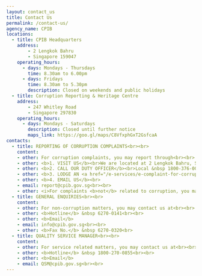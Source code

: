 ```yaml
---
layout: contact_us
title: Contact Us
permalink: /contact-us/
agency_name: CPIB
locations:
  - title: CPIB Headquarters
    address:
        - 2 Lengkok Bahru
        - Singapore 159047 
    operating_hours:
      - days: Mondays - Thursdays
        time: 8.30am to 6.00pm
      - days: Fridays
        time: 8.30am to 5.30pm
        description: Closed on weekends and public holidays
  - title: Corruption Reporting & Heritage Centre
    address:
        - 247 Whitley Road
        - Singapore 297830 
    operating_hours:
      - days: Mondays - Saturdays
        description: Closed until further notice
        maps_link: https://goo.gl/maps/C8VfxphGxT2GsfcaA
contacts:
  - title: REPORTING OF CORRUPTION COMPLAINTS<br><br>
    content:
    - other: For corruption complaints, you may report through<br><br>
    - other: <b>1. VISIT US</b><br>We are located at 2 Lengkok Bahru, Singapore 159047 and 247 Whitley Road, Singapore 297830<br><br>
    - other: <b>2. CALL OUR DUTY OFFICER</b><br>Local &nbsp 1800-376-0000<br>Overseas &nbsp (+65) 6376-0000<br><br><i>If you reach out to our duty officer between 10pm to 6am, please leave a voice message for us to return your call.</i><br><br>
    - other: <b>3. LODGE AN <a href="/e-services/e-complaint-for-corrupt-conduct/">E-COMPLAINT</a></b><br><br>
    - other: <b>4. EMAIL US</b><br>
    - email: report@cpib.gov.sg<br><br>
    - other: <i>For complaints <b>not</b> related to corruption, you may wish to refer to this <a href="/files/Cases%20under%20Public%20Agencies%20(CPIB).pdf">list</a> of functions handled by other government agencies which may be able to assist with your queries.</i><br><br>
  - title: GENERAL ENQUIRIES<br><br>
    content:
    - other: For non-corruption matters, you may contact us at<br><br>
    - other: <b>Hotline</b> &nbsp 6270-0141<br><br>
    - other: <b>Email</b>
    - email: info@cpib.gov.sg<br><br>
    - other: <b>Fax No.</b> &nbsp 6270-0320<br>
  - title: QUALITY SERVICE MANAGER<br><br>
    content:
    - other: For service related matters, you may contact us at<br><br>
    - other: <b>Hotline</b> &nbsp 1800-270-0855<br><br>
    - other: <b>Email</b>
    - email: QSM@cpib.gov.sg<br><br>
---
```

